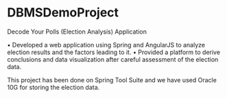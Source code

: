 # DBMSDemoProject
Decode Your Polls (Election Analysis) Application

• Developed a web application using Spring and AngularJS to analyze
election results and the factors leading to it.
• Provided a platform to derive conclusions and data visualization
after careful assessment of the election data.

This project has been done on Spring Tool Suite and we have used Oracle 10G for storing the election data. 
